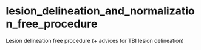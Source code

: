 # lesion_delineation_and_normalization_free_procedure
Lesion delineation free procedure (+ advices for TBI lesion delineation)

